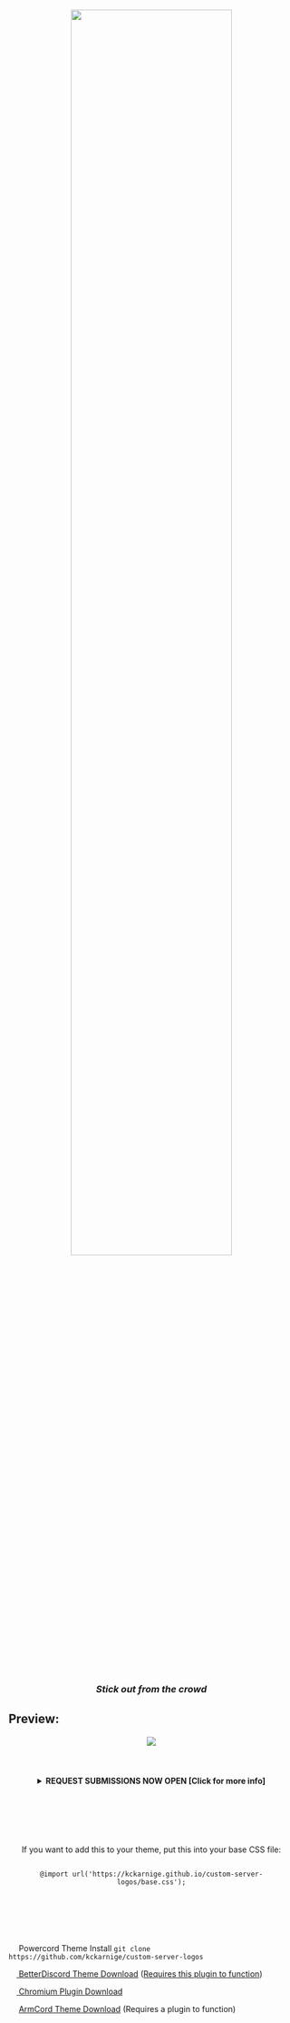 <h4></h4>
<h1 align="center" href="https://github.com/kckarnige/custom-server-logos">
<img src="https://raw.githubusercontent.com/kckarnige/custom-server-logos/master/banner.png" height="75%" width="75%">
</h1>

<h3 align="center">
  <i>Stick out from the crowd</i>
</h3>
  
## Preview:

<h4 align="center">
<img src="https://raw.githubusercontent.com/kckarnige/custom-server-logos/master/preview.png">
</h4>

<br>
<br>

<details>
  <summary align="center"><strong>REQUEST SUBMISSIONS NOW OPEN [Click for more info]</strong></summary>
  
  *Note: Waiting time will vary because I have a life lmao*
  
  *Note 2 owo uwu: **I WILL NOT ACCEPT DMS ABOUT SUBMISSIONS**, [submissions must be submitted as an issue](https://github.com/kckarnige/custom-server-logos/issues) (This goes for pure CSS submissions too)* 
  
  <li>Submitted logos must be a <strong>405h by 1750w vector file</strong> and saved as <strong>38h by 164w in SVG format</strong> or you must submit custom CSS</li>
  <li>Submitted logos must be downloadable files or hosted on Imgur, GitHub, or Discord (Anything else will be warned)</li>
  <li>You must submit your server ID (If you don't know how to get this https://google.it, it's not too hard)</li>
  
  ### If one of these requirements are not met, after 48 hours your request will be closed and/or ignored
  
  #### Pure CSS submissions are also accepted (No more than 12 lines, CSS imports are ONLY allowed for fonts, you will be warned to remove or modify it _once and only once_ if the CSS import messes with Discord's CSS, asside from the server logo)
  
</details>
<br>
<h1> </h1>
<br>
<br>

<p align="center">
If you want to add this to your theme, put this into your base CSS file:
</p>
<p align="center">
<code>
@import url('https://kckarnige.github.io/custom-server-logos/base.css');
</code>
</p>



<br>
<h1> </h1>
<br>

<img src="https://kckarnige.github.io/res/powercord.svg" height="14px" width="14px"> Powercord Theme Install ```git clone https://github.com/kckarnige/custom-server-logos```

[<img src="https://kckarnige.github.io/res/bd_icon.svg" height="14px" width="14px"> BetterDiscord Theme Download](https://raw.githubusercontent.com/kckarnige/custom-server-logos/main/csl.theme.css) ([Requires this plugin to function](https://raw.githubusercontent.com/kckarnige/custom-server-logos/main/csl.plugin.js))

[<img src="https://user-images.githubusercontent.com/32397453/122653083-5e7f1200-d110-11eb-9913-a7dcd0f522fc.png" height="14px" width="14px"> Chromium Plugin Download](https://github.com/kckarnige/custom-server-logos/releases/tag/chromium)

<img src="https://user-images.githubusercontent.com/32397453/122653316-cda93600-d111-11eb-90d3-bf40dc7b4c86.png" height="14px" width="14px"> [ArmCord Theme Download](https://github.com/kckarnige/custom-server-logos/releases/tag/armcord) (Requires a plugin to function)

